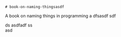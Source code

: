     # book-on-naming-thingsasdf  
A book on naming things in programming
a 
dfsasdf  sdf 

 ds 
asdfadf
ss   
asd
          